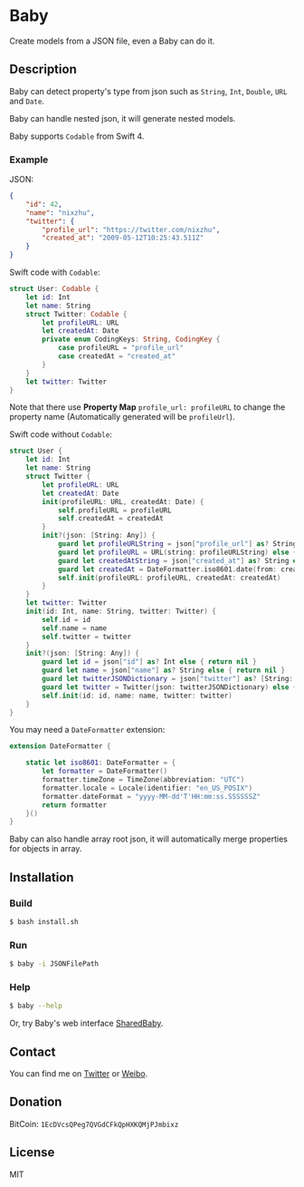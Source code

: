 # Baby

Create models from a JSON file, even a Baby can do it.

## Description

Baby can detect property's type from json such as `String`, `Int`, `Double`, `URL` and `Date`.

Baby can handle nested json, it will generate nested models.

Baby supports `Codable` from Swift 4.

### Example

JSON:

``` json
{
    "id": 42,
    "name": "nixzhu",
    "twitter": {
        "profile_url": "https://twitter.com/nixzhu",
        "created_at": "2009-05-12T10:25:43.511Z"
    }
}
```

Swift code with `Codable`:

``` swift
struct User: Codable {
    let id: Int
    let name: String
    struct Twitter: Codable {
        let profileURL: URL
        let createdAt: Date
        private enum CodingKeys: String, CodingKey {
            case profileURL = "profile_url"
            case createdAt = "created_at"
        }
    }
    let twitter: Twitter
}
```

Note that there use **Property Map** `profile_url: profileURL` to change the property name (Automatically generated will be `profileUrl`).

Swift code without `Codable`:

``` swift
struct User {
    let id: Int
    let name: String
    struct Twitter {
        let profileURL: URL
        let createdAt: Date
        init(profileURL: URL, createdAt: Date) {
            self.profileURL = profileURL
            self.createdAt = createdAt
        }
        init?(json: [String: Any]) {
            guard let profileURLString = json["profile_url"] as? String else { return nil }
            guard let profileURL = URL(string: profileURLString) else { return nil }
            guard let createdAtString = json["created_at"] as? String else { return nil }
            guard let createdAt = DateFormatter.iso8601.date(from: createdAtString) else { return nil }
            self.init(profileURL: profileURL, createdAt: createdAt)
        }
    }
    let twitter: Twitter
    init(id: Int, name: String, twitter: Twitter) {
        self.id = id
        self.name = name
        self.twitter = twitter
    }
    init?(json: [String: Any]) {
        guard let id = json["id"] as? Int else { return nil }
        guard let name = json["name"] as? String else { return nil }
        guard let twitterJSONDictionary = json["twitter"] as? [String: Any] else { return nil }
        guard let twitter = Twitter(json: twitterJSONDictionary) else { return nil }
        self.init(id: id, name: name, twitter: twitter)
    }
}
```

You may need a `DateFormatter` extension:

``` swift
extension DateFormatter {

    static let iso8601: DateFormatter = {
        let formatter = DateFormatter()
        formatter.timeZone = TimeZone(abbreviation: "UTC")
        formatter.locale = Locale(identifier: "en_US_POSIX")
        formatter.dateFormat = "yyyy-MM-dd'T'HH:mm:ss.SSSSSSZ"
        return formatter
    }()
}
```

Baby can also handle array root json, it will automatically merge properties for objects in array.

## Installation

### Build

```bash
$ bash install.sh
```

### Run

``` bash
$ baby -i JSONFilePath
```

### Help

``` bash
$ baby --help
```

Or, try Baby's web interface [SharedBaby](https://github.com/nixzhu/SharedBaby).

## Contact

You can find me on [Twitter](https://twitter.com/nixzhu) or [Weibo](https://weibo.com/nixzhu).

## Donation

BitCoin: `1EcDVcsQPeg7QVGdCFkQpHXKQMjPJmbixz`

## License

MIT

